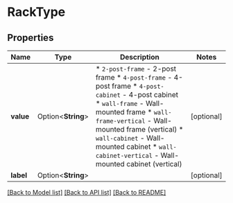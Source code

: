 # RackType

## Properties

Name | Type | Description | Notes
------------ | ------------- | ------------- | -------------
**value** | Option<**String**> | * `2-post-frame` - 2-post frame * `4-post-frame` - 4-post frame * `4-post-cabinet` - 4-post cabinet * `wall-frame` - Wall-mounted frame * `wall-frame-vertical` - Wall-mounted frame (vertical) * `wall-cabinet` - Wall-mounted cabinet * `wall-cabinet-vertical` - Wall-mounted cabinet (vertical) | [optional]
**label** | Option<**String**> |  | [optional]

[[Back to Model list]](../README.md#documentation-for-models) [[Back to API list]](../README.md#documentation-for-api-endpoints) [[Back to README]](../README.md)


